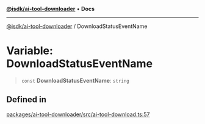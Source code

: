 [**@isdk/ai-tool-downloader**](../README.md) • **Docs**

***

[@isdk/ai-tool-downloader](../globals.md) / DownloadStatusEventName

# Variable: DownloadStatusEventName

> `const` **DownloadStatusEventName**: `string`

## Defined in

[packages/ai-tool-downloader/src/ai-tool-download.ts:57](https://github.com/isdk/ai-tool-download.js/blob/80d9e6be3e3b64743a58ca4b0eb84d7461594811/src/ai-tool-download.ts#L57)
